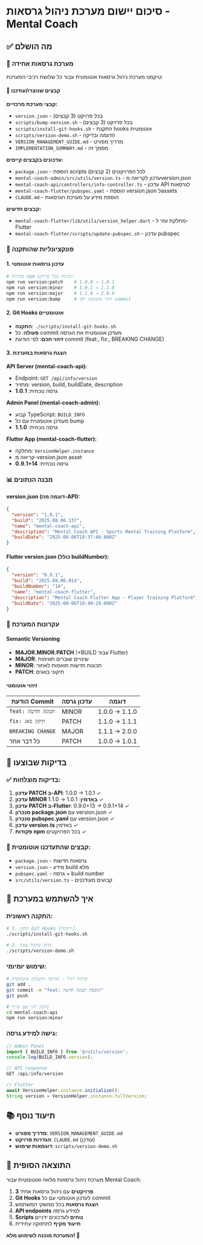 # סיכום יישום מערכת ניהול גרסאות - Mental Coach

## ✅ מה הושלם

### 🎯 מערכת גרסאות אחידה
טיקמנו מערכת ניהול גרסאות אוטומטית עבור כל שלושת רכיבי המערכת:

#### 📁 קבצים שנוצרו/עודכנו

**קבצי מערכת מרכזיים:**
- `version.json` - בכל פרויקט (3 קבצים)
- `scripts/bump-version.sh` - בכל פרויקט (3 קבצים)
- `scripts/install-git-hooks.sh` - התקנת hooks אוטומטית
- `scripts/version-demo.sh` - הדגמה ובדיקה
- `VERSION_MANAGEMENT_GUIDE.md` - מדריך מפורט
- `IMPLEMENTATION_SUMMARY.md` - מסמך זה

**עדכונים בקבצים קיימים:**
- `package.json` - הוספת scripts לכל הפרויקטים (2 קבצים)  
- `mental-coach-admin/src/utils/version.ts` - עדכון לקריאה מversion.json
- `mental-coach-api/controllers/info-controller.ts` - עדכון API לגרסאות
- `mental-coach-flutter/pubspec.yaml` - הוספת version.json לassets
- `CLAUDE.md` - הוספת מידע על מערכת הגרסאות

**קבצים חדשים:**
- `mental-coach-flutter/lib/utils/version_helper.dart` - מחלקת עזר ל-Flutter
- `mental-coach-flutter/scripts/update-pubspec.sh` - עדכון pubspec

### 🔧 פונקציונליות שהותקנה

#### 1. עדכון גרסאות אוטומטי
```bash
# פקודות npm זמינות בכל פרויקט:
npm run version:patch    # 1.0.0 → 1.0.1
npm run version:minor    # 1.0.1 → 1.1.0  
npm run version:major    # 1.1.0 → 2.0.0
npm run version:bump     # זיהוי אוטומטי לפי commit
```

#### 2. Git Hooks אוטומטיים
- **התקנה**: `./scripts/install-git-hooks.sh`
- **פעולה**: כל commit מעדכן אוטומטית את הגרסה
- **זיהוי חכם**: לפי הודעת commit (feat:, fix:, BREAKING CHANGE)

#### 3. הצגת גרסאות במערכת

**API Server (mental-coach-api):**
- Endpoint: `GET /api/info/version`
- מחזיר: version, build, buildDate, description
- גרסה נוכחית: **1.0.1**

**Admin Panel (mental-coach-admin):**  
- קבוע TypeScript: `BUILD_INFO`
- מעודכן אוטומטית עם כל bump
- גרסה נוכחית: **1.1.0**

**Flutter App (mental-coach-flutter):**
- מחלקה: `VersionHelper.instance`
- קריאה מ-version.json asset
- גרסה נוכחית: **0.9.1+14**

### 📊 מבנה הנתונים

#### version.json (דוגמה מה-API):
```json
{
  "version": "1.0.1",
  "build": "2025.08.06.137",
  "name": "mental-coach-api",
  "description": "Mental Coach API - Sports Mental Training Platform",
  "buildDate": "2025-08-06T18:37:40.000Z"
}
```

#### Flutter version.json (כולל buildNumber):
```json
{
  "version": "0.9.1", 
  "build": "2025.08.06.014",
  "buildNumber": "14",
  "name": "mental-coach-flutter",
  "description": "Mental Coach Flutter App - Player Training Platform",
  "buildDate": "2025-08-06T18:40:29.000Z"
}
```

### 🎨 עקרונות המערכת

#### Semantic Versioning
- **MAJOR.MINOR.PATCH** (+BUILD עבור Flutter)
- **MAJOR**: שינויים שוברים תאימות
- **MINOR**: תכונות חדשות תואמות לאחור  
- **PATCH**: תיקוני באגים

#### זיהוי אוטומטי
| הודעת Commit | עדכון גרסה | דוגמה |
|---------------|-------------|-------|
| `feat: תכונה חדשה` | MINOR | 1.0.0 → 1.1.0 |
| `fix: תיקון באג` | PATCH | 1.1.0 → 1.1.1 |
| `BREAKING CHANGE` | MAJOR | 1.1.1 → 2.0.0 |
| כל דבר אחר | PATCH | 1.0.0 → 1.0.1 |

## 🧪 בדיקות שבוצעו

### ✅ בדיקות מוצלחות:
1. **עדכון PATCH ב-API**: 1.0.0 → 1.0.1 ✓
2. **עדכון MINOR באדמין**: 1.0.1 → 1.1.0 ✓
3. **עדכון PATCH ב-Flutter**: 0.9.0+13 → 0.9.1+14 ✓
4. **סנכרון package.json** עם version.json ✓
5. **סנכרון pubspec.yaml** עם version.json ✓
6. **עדכון version.ts** באדמין ✓
7. **פקודות npm** בכל הפרויקטים ✓

### 📝 קבצים שהתעדכנו אוטומטית:
- `package.json` - גרסאות חדשות
- `version.json` - מידע build מלא
- `pubspec.yaml` - גרסה + build number
- `src/utils/version.ts` - קבועים מעודכנים

## 🚀 איך להשתמש במערכת

### התקנה ראשונית:
```bash
# 1. התקן Git Hooks (חובה!)
./scripts/install-git-hooks.sh

# 2. בדוק שהכל עובד
./scripts/version-demo.sh
```

### שימוש יומיומי:
```bash
# פיתוח רגיל - הגרסה תתעדכן אוטומטית
git add .
git commit -m "feat: הוספת תכונה חדשה"
git push

# עדכון ידני אם צריך
cd mental-coach-api
npm run version:minor
```

### גישה למידע גרסה:
```typescript
// Admin Panel
import { BUILD_INFO } from '@/utils/version';
console.log(BUILD_INFO.version);

// API response
GET /api/info/version

// Flutter
await VersionHelper.instance.initialize();
String version = VersionHelper.instance.fullVersion;
```

## 📚 תיעוד נוסף

- **מדריך מפורט**: `VERSION_MANAGEMENT_GUIDE.md`
- **הגדרות פרויקט**: `CLAUDE.md` (עודכן)
- **דוגמאות שימוש**: `scripts/version-demo.sh`

## 🎉 התוצאה הסופית

מערכת ניהול גרסאות מלאה ואוטומטית עבור Mental Coach:

1. **3 פרויקטים** עם ניהול גרסאות אחיד
2. **Git Hooks** לעדכון אוטומטי עם כל commit  
3. **הצגת גרסאות** בכל ממשקי המשתמש
4. **API endpoints** למידע גרסה
5. **Scripts נוחים** לעדכונים ידניים
6. **תיעוד מקיף** לתחזוקה עתידית

**המערכת מוכנה לשימוש מלא! 🚀**